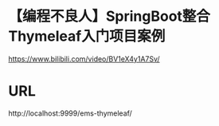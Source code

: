 # 【编程不良人】SpringBoot整合Thymeleaf入门项目案例

https://www.bilibili.com/video/BV1eX4y1A7Sv/

# URL

http://localhost:9999/ems-thymeleaf/